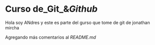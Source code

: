 # Curso de_Git_&_Github_

Hola soy ANdres y este es parte del gurso que tome de git de jonathan mircha

Agregando más comentarios al _README.md_